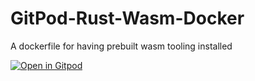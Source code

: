 # GitPod-Rust-Wasm-Docker

A dockerfile for having prebuilt wasm tooling installed

[![Open in Gitpod](https://gitpod.io/button/open-in-gitpod.svg)](https://gitpod.io/#https://github.com/dtoebe/GitPod-Rust-Wasm)

